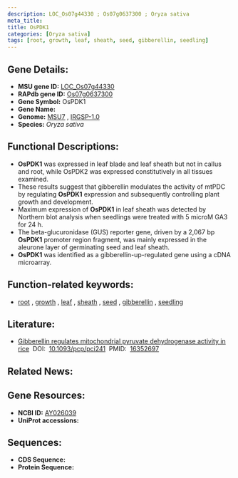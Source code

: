 ```yaml
---
description: LOC_Os07g44330 ; Os07g0637300 ; Oryza sativa
meta_title:
title: OsPDK1
categories: [Oryza sativa]
tags: [root, growth, leaf, sheath, seed, gibberellin, seedling]
---
```


## Gene Details:
- **MSU gene ID:** [LOC_Os07g44330](http://rice.uga.edu/cgi-bin/ORF_infopage.cgi?orf=LOC_Os07g44330)  
- **RAPdb gene ID:** [Os07g0637300](https://rapdb.dna.affrc.go.jp/locus/?name=Os07g0637300)  
- **Gene Symbol:** OsPDK1
- **Gene Name:**
- **Genome:**  [MSU7](http://rice.uga.edu/)&nbsp;,&nbsp;[IRGSP-1.0](https://rapdb.dna.affrc.go.jp/download/irgsp1.html)
- **Species:** *Oryza sativa*

## Functional Descriptions:
   - **OsPDK1** was expressed in leaf blade and leaf sheath but not in callus and root, while OsPDK2 was expressed constitutively in all tissues examined.
   - These results suggest that gibberellin modulates the activity of mtPDC by regulating **OsPDK1** expression and subsequently controlling plant growth and development.
   - Maximum expression of **OsPDK1** in leaf sheath was detected by Northern blot analysis when seedlings were treated with 5 microM GA3 for 24 h.
   - The beta-glucuronidase (GUS) reporter gene, driven by a 2,067 bp **OsPDK1** promoter region fragment, was mainly expressed in the aleurone layer of germinating seed and leaf sheath.
   - **OsPDK1** was identified as a gibberellin-up-regulated gene using a cDNA microarray.

## Function-related keywords:
   - [root](/tags/root/)&nbsp;,&nbsp;[growth](/tags/growth/)&nbsp;,&nbsp;[leaf](/tags/leaf/)&nbsp;,&nbsp;[sheath](/tags/sheath/)&nbsp;,&nbsp;[seed](/tags/seed/)&nbsp;,&nbsp;[gibberellin](/tags/gibberellin/)&nbsp;,&nbsp;[seedling](/tags/seedling/)

## Literature:
   - [Gibberellin regulates mitochondrial pyruvate dehydrogenase activity in rice](https://www.doi.org/10.1093/pcp/pci241)&nbsp;&nbsp;DOI:&nbsp;&nbsp;[10.1093/pcp/pci241](https://www.doi.org/10.1093/pcp/pci241)&nbsp;&nbsp;PMID:&nbsp;&nbsp;[16352697](https://pubmed.ncbi.nlm.nih.gov/16352697/)

## Related News:

## Gene Resources:
- **NCBI ID:**  [AY026039](http://www.ncbi.nlm.nih.gov/nuccore/AY026039)
- **UniProt accessions:** [](https://www.uniprot.org/uniprotkb//entry)

## Sequences:
- **CDS Sequence:**
- **Protein Sequence:**
